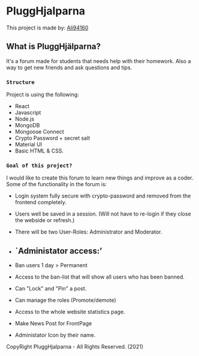 # PluggHjalparna

This project is made by: [Ali94160](https://github.com/ali94160)

## What is PluggHjälparna?
It's a forum made for students that needs help with their homework. Also a way to get new friends and ask questions and tips.

### `Structure`

Project is using the following:
- React
- Javascript
- Node.js
- MongoDB
- Mongoose Connect
- Crypto Password + secret salt
- Material UI
- Basic HTML & CSS.

### `Goal of this project?`

I would like to create this forum to learn new things and improve as a coder. 
Some of the functionality in the forum is:
- Login system fully secure with crypto-password and removed from the frontend completely.
- Users well be saved in a session. (Will not have to re-login if they close the webside or refresh.)
- There will be two User-Roles: Administrator and Moderator.

- ## `Administator access:’
- Ban users 1 day > Permanent
- Access to the ban-list that will show all users who has been banned.
- Can "Lock" and "Pin" a post.
- Can manage the roles (Promote/demote)
- Access to the whole website statistics page. 
- Make News Post for FrontPage
- Administator Icon by their name.


CopyRight PluggHjalparna - All Rights Reserved. (2021)

